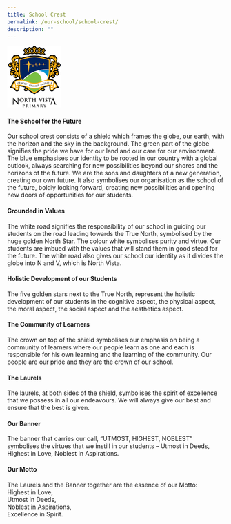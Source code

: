 ```yaml
---
title: School Crest
permalink: /our-school/school-crest/
description: ""
---
```

<img src="/images/nvtps_logo.png" 
     style="width:25%">
		 
#### The School for the Future
Our school crest consists of a shield which frames the globe, our earth, with the horizon and the sky in the background. The green part of the globe signifies the pride we have for our land and our care for our environment. The blue emphasises our identity to be rooted in our country with a global outlook, always searching for new possibilities beyond our shores and the horizons of the future. We are the sons and daughters of a new generation, creating our own future. It also symbolises our organisation as the school of the future, boldly looking forward, creating new possibilities and opening new doors of opportunities for our students.

#### Grounded in Values
The white road signifies the responsibility of our school in guiding our students on the road leading towards the True North, symbolised by the huge golden North Star. The colour white symbolises purity and virtue. Our students are imbued with the values that will stand them in good stead for the future. The white road also gives our school our identity as it divides the globe into N and V, which is North Vista.

#### Holistic Development of our Students
The five golden stars next to the True North, represent the holistic development of our students in the cognitive aspect, the physical aspect, the moral aspect, the social aspect and the aesthetics aspect.

#### The Community of Learners
The crown on top of the shield symbolises our emphasis on being a community of learners where our people learn as one and each is responsible for his own learning and the learning of the community. Our people are our pride and they are the crown of our school.

#### The Laurels
The laurels, at both sides of the shield, symbolises the spirit of excellence that we possess in all our endeavours. We will always give our best and ensure that the best is given.

#### Our Banner
The banner that carries our call, “UTMOST, HIGHEST, NOBLEST” symbolises the virtues that we instill in our students – Utmost in Deeds, Highest in Love, Noblest in Aspirations.

#### Our Motto
The Laurels and the Banner together are the essence of our Motto: <br>
Highest in Love, <br>
Utmost in Deeds, <br>
Noblest in Aspirations, <br>
Excellence in Spirit.
